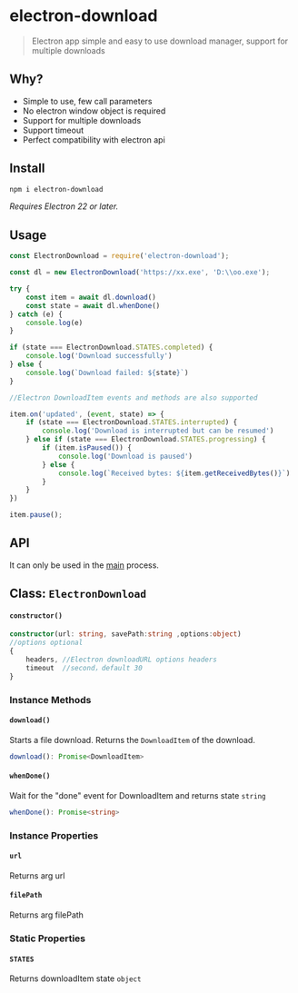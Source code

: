 # electron-download

> Electron app simple and easy to use download manager, support for multiple downloads

## Why?

- Simple to use, few call parameters
- No electron window object is required
- Support for multiple downloads
- Support timeout
- Perfect compatibility with electron api

## Install

```sh
npm i electron-download
```

*Requires Electron 22 or later.*

## Usage

```js
const ElectronDownload = require('electron-download');

const dl = new ElectronDownload('https://xx.exe', 'D:\\oo.exe');

try {
    const item = await dl.download()
    const state = await dl.whenDone()
} catch (e) {
    console.log(e)
}

if (state === ElectronDownload.STATES.completed) {
    console.log('Download successfully')
} else {
    console.log(`Download failed: ${state}`)
}

//Electron DownloadItem events and methods are also supported

item.on('updated', (event, state) => {
    if (state === ElectronDownload.STATES.interrupted) {
        console.log('Download is interrupted but can be resumed')
    } else if (state === ElectronDownload.STATES.progressing) {
        if (item.isPaused()) {
            console.log('Download is paused')
        } else {
            console.log(`Received bytes: ${item.getReceivedBytes()}`)
        }
    }
})

item.pause();
```


## API

It can only be used in the [main](https://electronjs.org/docs/glossary/#main-process) process.

## Class: `ElectronDownload`


#### `constructor()`

``` typescript
constructor(url: string, savePath:string ,options:object)
//options optional
{
    headers, //Electron downloadURL options headers
    timeout  //second，default 30
}
```

### Instance Methods

#### `download()`
Starts a file download. Returns the `DownloadItem` of the download.
```typescript
download(): Promise<DownloadItem>
```

#### `whenDone()`
Wait for the "done" event for DownloadItem and returns state `string`
```typescript
whenDone(): Promise<string>
```

### Instance Properties

#### `url` 
Returns arg url

#### `filePath`
Returns arg filePath

### Static Properties

#### `STATES`
Returns downloadItem state `object`